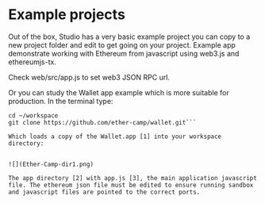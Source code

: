 # Example projects


Out of the box, Studio has a very basic example project you can copy to a new project folder and edit to get going on your project. Example app demonstrate working with Ethereum from javascript using web3.js and ethereumjs-tx.

Check web/src/app.js to set web3 JSON RPC url.

Or you can study the Wallet app example which is more suitable for production.  In the terminal type: 

```
cd ~/workspace 
git clone https://github.com/ether-camp/wallet.git``` 
  
Which loads a copy of the Wallet.app [1] into your workspace directory:


![](Ether-Camp-dir1.png)

The app directory [2] with app.js [3], the main application javascript file. The ethereum json file must be edited to ensure running sandbox and javascript files are pointed to the correct ports.

